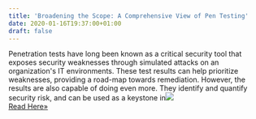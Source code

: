 ```yaml
---
title: 'Broadening the Scope: A Comprehensive View of Pen Testing'
date: 2020-01-16T19:37:00+01:00
draft: false
---
```


Penetration tests have long been known as a critical security tool that exposes security weaknesses through simulated attacks on an organization's IT environments. These test results can help prioritize weaknesses, providing a road-map towards remediation. However, the results are also capable of doing even more. They identify and quantify security risk, and can be used as a keystone in![](http://feeds.feedburner.com/~r/TheHackersNews/~4/utvZF37nOTk)  
[Read Here»](https://thehackernews.com/2020/01/broadening-scope-comprehensive-view-of11.html)